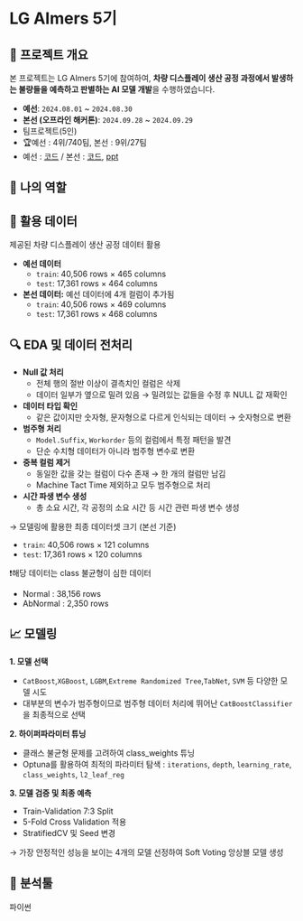 # LG AImers 5기

## 📝 프로젝트 개요
본 프로젝트는 LG AImers 5기에 참여하여, **차량 디스플레이 생산 공정 과정에서 발생하는 불량들을 예측하고 판별하는 AI 모델 개발**을 수행하였습니다.

- **예선**: `2024.08.01` ~ `2024.08.30`  
- **본선 (오프라인 해커톤)**: `2024.09.28` ~ `2024.09.29` 
- 팀프로젝트(5인)
- 🏆예선 : 4위/740팀, 본선 : 9위/27팀
- 예선 : [코드](https://github.com/yeonsoo1020/portfolio/blob/main/LG%20AImers%205%EA%B8%B0/LG_AImers_5%EA%B8%B0_%EC%98%88%EC%84%A0_final.ipynb) / 본선 : [코드](https://github.com/yeonsoo1020/portfolio/blob/main/LG%20AImers%205%EA%B8%B0/LG_AImers_5%EA%B8%B0_%EB%B3%B8%EC%84%A0_final.ipynb), [ppt](https://github.com/yeonsoo1020/portfolio/blob/main/LG%20AImers%205%EA%B8%B0/LG%20AImers%20%EB%B3%B8%EC%84%A0%20ppt.pdf)

## 📌 나의 역할


## 📂 활용 데이터
제공된 차량 디스플레이 생산 공정 데이터 활용
- **예선 데이터** 
  - `train`: 40,506 rows × 465 columns  
  - `test`: 17,361 rows × 464 columns  
- **본선 데이터:** 예선 데이터에 4개 컬럼이 추가됨  
  - `train`: 40,506 rows × 469 columns  
  - `test`: 17,361 rows × 468 columns
 
## 🔍 EDA 및 데이터 전처리
- **Null 값 처리**
  - 전체 행의 절반 이상이 결측치인 컬럼은 삭제  
  - 데이터 일부가 옆으로 밀려 있음 → 밀려있는 값들을 수정 후 NULL 값 재확인  
- **데이터 타입 확인**
  - 같은 값이지만 숫자형, 문자형으로 다르게 인식되는 데이터 → 숫자형으로 변환  
- **범주형 처리**  
  - `Model.Suffix`, `Workorder` 등의 컬럼에서 특정 패턴을 발견  
  - 단순 수치형 데이터가 아니라 범주형 변수로 변환  
- **중복 컬럼 제거**  
  - 동일한 값을 갖는 컬럼이 다수 존재 → 한 개의 컬럼만 남김  
  - Machine Tact Time 제외하고 모두 범주형으로 처리
- **시간 파생 변수 생성**  
  - 총 소요 시간, 각 공정의 소요 시간 등 시간 관련 파생 변수 생성
   
→ 모델링에 활용한 최종 데이터셋 크기 (본선 기준)
  - `train`: 40,506 rows × 121 columns  
  - `test`: 17,361 rows × 120 columns 

❗해당 데이터는 class 불균형이 심한 데이터
- Normal : 38,156 rows
- AbNormal : 2,350 rows

## 📈 모델링 
**1. 모델 선택**
- `CatBoost`,`XGBoost`, `LGBM`,`Extreme Randomized Tree`,`TabNet`, `SVM` 등 다양한 모델 시도
- 대부분의 변수가 범주형이므로 범주형 데이터 처리에 뛰어난 `CatBoostClassifier`을 최종적으로 선택  

**2. 하이퍼파라미터 튜닝**
- 클래스 불균형 문제를 고려하여 class_weights 튜닝
- Optuna를 활용하여 최적의 파라미터 탐색 : `iterations`, `depth`, `learning_rate`, `class_weights`, `l2_leaf_reg`  
  
**3. 모델 검증 및 최종 예측**
- Train-Validation 7:3 Split 
- 5-Fold Cross Validation 적용
- StratifiedCV 및 Seed 변경  

→ 가장 안정적인 성능을 보이는 4개의 모델 선정하여 Soft Voting 앙상블 모델 생성

## 🔧 분석툴
파이썬
